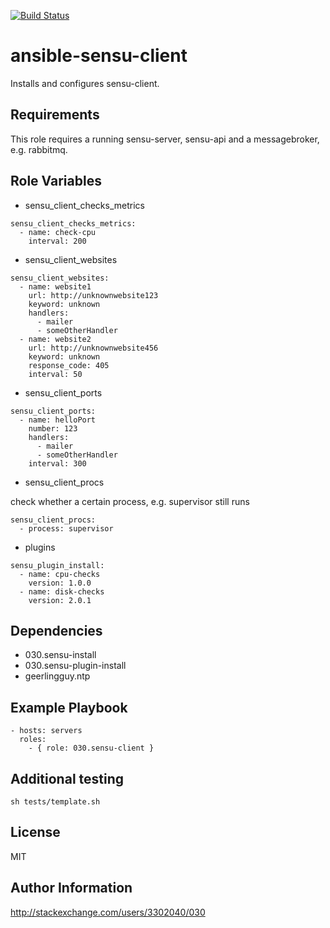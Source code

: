 [![Build Status](https://travis-ci.org/030/ansible-sensu-client.svg?branch=master)](https://travis-ci.org/030/ansible-sensu-client)

ansible-sensu-client
====================

Installs and configures sensu-client.

Requirements
------------

This role requires a running sensu-server, sensu-api and a messagebroker, e.g. rabbitmq.

Role Variables
--------------

* sensu_client_checks_metrics

```
sensu_client_checks_metrics:
  - name: check-cpu
    interval: 200
```

* sensu_client_websites

```
sensu_client_websites:
  - name: website1
    url: http://unknownwebsite123
    keyword: unknown
    handlers:
      - mailer
      - someOtherHandler
  - name: website2
    url: http://unknownwebsite456
    keyword: unknown
    response_code: 405
    interval: 50
```

* sensu_client_ports

```
sensu_client_ports:
  - name: helloPort
    number: 123
    handlers:
      - mailer
      - someOtherHandler
    interval: 300
```

* sensu_client_procs

check whether a certain process, e.g. supervisor still runs

```
sensu_client_procs:
  - process: supervisor
```

* plugins

```
sensu_plugin_install:
  - name: cpu-checks
    version: 1.0.0
  - name: disk-checks
    version: 2.0.1
```

Dependencies
------------

* 030.sensu-install
* 030.sensu-plugin-install
* geerlingguy.ntp

Example Playbook
----------------

```
- hosts: servers
  roles:
    - { role: 030.sensu-client }
```

Additional testing
------------------

```
sh tests/template.sh
```

License
-------

MIT

Author Information
------------------

http://stackexchange.com/users/3302040/030
